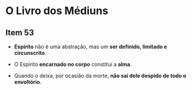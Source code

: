 # O Livro dos Médiuns

## Item 53

- **Espírito** não é uma abstração, mas um **ser definido, limitado e circunscrito**.

- O Espírito **encarnado no corpo** constitui a **alma**.

- Quando o deixa, por ocasião da morte, **não sai dele despido de todo o envoltório**.
